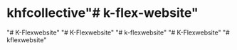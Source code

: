 # khfcollective"# k-flex-website" 
"# K-Flexwebsite" 
"# K-Flexwebsite" 
"# k-flexwebsite" 
"# K-Flexwebsite" 
"# kflexwebsite" 
